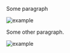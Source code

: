 Some paragraph

![example](/build/images/photos/contact.jpg)

Some other paragraph.

![example](https://google.com/image/with%20a%20space.jpg)
